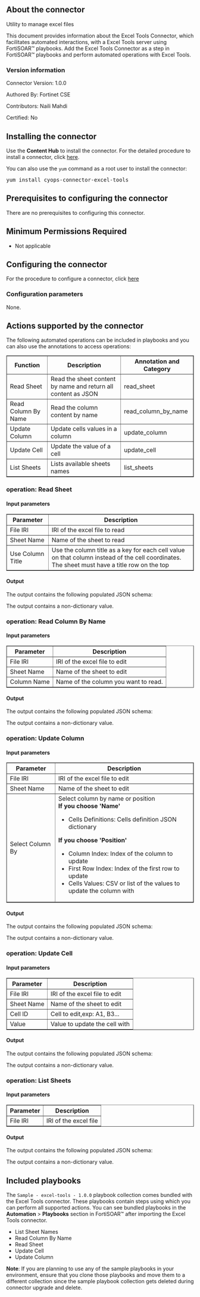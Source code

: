 
<h2>About the connector</h2>

<p>Utility to manage excel files</p>

<p>This document provides information about the Excel Tools Connector, which facilitates automated interactions, with a Excel Tools server using FortiSOAR&trade; playbooks. Add the Excel Tools Connector as a step in FortiSOAR&trade; playbooks and perform automated operations with Excel Tools.</p>

<h3>Version information</h3>

<p>Connector Version: 1.0.0</p>

<p>Authored By: Fortinet CSE</p>

<p>Contributors: Naili Mahdi</p>

<p>Certified: No</p>

<h2>Installing the connector</h2>

<p>Use the <strong>Content Hub</strong> to install the connector. For the detailed procedure to install a connector, click <a href="https://docs.fortinet.com/document/fortisoar/0.0.0/installing-a-connector/1/installing-a-connector" target="_top">here</a>.</p><p>You can also use the <code>yum</code> command as a root user to install the connector:</p>

<pre>yum install cyops-connector-excel-tools</pre>

<h2>Prerequisites to configuring the connector</h2>

<p>There are no prerequisites to configuring this connector.</p>

<h2>Minimum Permissions Required</h2>

<ul>
<li>Not applicable</li>
</ul>

<h2>Configuring the connector</h2>

<p>For the procedure to configure a connector, click <a href="https://docs.fortinet.com/document/fortisoar/0.0.0/configuring-a-connector/1/configuring-a-connector">here</a></p>

<h3>Configuration parameters</h3>

<p>None.</p>

<h2>Actions supported by the connector</h2>

<p>The following automated operations can be included in playbooks and you can also use the annotations to access operations:</p>

<table border=1><thead><tr><th>Function</th><th>Description</th><th>Annotation and Category</th></tr></thead><tbody><tr><td>Read Sheet</td><td>Read the sheet content by name and return all content as JSON</td><td>read_sheet <br/></td></tr>
<tr><td>Read Column By Name</td><td>Read the column content by name</td><td>read_column_by_name <br/></td></tr>
<tr><td>Update Column</td><td>Update cells values in a column</td><td>update_column <br/></td></tr>
<tr><td>Update Cell</td><td>Update the value of a cell</td><td>update_cell <br/></td></tr>
<tr><td>List Sheets</td><td>Lists available sheets names</td><td>list_sheets <br/></td></tr>
</tbody></table>

<h3>operation: Read Sheet</h3>

<h4>Input parameters</h4>

<table border=1><thead><tr><th>Parameter</th><th>Description</th></tr></thead><tbody><tr><td>File IRI</td><td>IRI of the excel file to read
</td></tr><tr><td>Sheet Name</td><td>Name of the sheet to read
</td></tr><tr><td>Use Column Title</td><td>Use the column title as a key for each cell value on that column instead of the cell coordinates. The sheet must have a title row on the top
</td></tr></tbody></table>

<h4>Output</h4>

<p>The output contains the following populated JSON schema:</p>

<p>The output contains a non-dictionary value.</p>

<h3>operation: Read Column By Name</h3>

<h4>Input parameters</h4>

<table border=1><thead><tr><th>Parameter</th><th>Description</th></tr></thead><tbody><tr><td>File IRI</td><td>IRI of the excel file to edit
</td></tr><tr><td>Sheet Name</td><td>Name of the sheet to edit
</td></tr><tr><td>Column Name</td><td>Name of the column you want to read.
</td></tr></tbody></table>

<h4>Output</h4>

<p>The output contains the following populated JSON schema:</p>

<p>The output contains a non-dictionary value.</p>

<h3>operation: Update Column</h3>

<h4>Input parameters</h4>

<table border=1><thead><tr><th>Parameter</th><th>Description</th></tr></thead><tbody><tr><td>File IRI</td><td>IRI of the excel file to edit
</td></tr><tr><td>Sheet Name</td><td>Name of the sheet to edit
</td></tr><tr><td>Select Column By</td><td>Select column by name or position
<br><strong>If you choose 'Name'</strong><ul><li>Cells Definitions: Cells definition JSON dictionary</li></ul><strong>If you choose 'Position'</strong><ul><li>Column Index: Index of the column to update</li><li>First Row Index: Index of the first row to update</li><li>Cells Values: CSV or list of the values to update the column with</li></ul></td></tr></tbody></table>

<h4>Output</h4>

<p>The output contains the following populated JSON schema:</p>

<p>The output contains a non-dictionary value.</p>

<h3>operation: Update Cell</h3>

<h4>Input parameters</h4>

<table border=1><thead><tr><th>Parameter</th><th>Description</th></tr></thead><tbody><tr><td>File IRI</td><td>IRI of the excel file to edit
</td></tr><tr><td>Sheet Name</td><td>Name of the sheet to edit
</td></tr><tr><td>Cell ID</td><td>Cell to edit,exp: A1, B3...
</td></tr><tr><td>Value</td><td>Value to update the cell with
</td></tr></tbody></table>

<h4>Output</h4>

<p>The output contains the following populated JSON schema:</p>

<p>The output contains a non-dictionary value.</p>

<h3>operation: List Sheets</h3>

<h4>Input parameters</h4>

<table border=1><thead><tr><th>Parameter</th><th>Description</th></tr></thead><tbody><tr><td>File IRI</td><td>IRI of the excel file
</td></tr></tbody></table>

<h4>Output</h4>

<p>The output contains the following populated JSON schema:</p>

<p>The output contains a non-dictionary value.</p>

<h2>Included playbooks</h2>

<p>The <code>Sample - excel-tools - 1.0.0</code> playbook collection comes bundled with the Excel Tools connector. These playbooks contain steps using which you can perform all supported actions. You can see bundled playbooks in the <strong>Automation</strong> &gt; <strong>Playbooks</strong> section in FortiSOAR&trade; after importing the Excel Tools connector.</p>

<ul>
<li>List Sheet Names</li>
<li>Read Column By Name</li>
<li>Read Sheet</li>
<li>Update Cell</li>
<li>Update Column</li>
</ul>

<p><strong>Note</strong>: If you are planning to use any of the sample playbooks in your environment, ensure that you clone those playbooks and move them to a different collection since the sample playbook collection gets deleted during connector upgrade and delete.</p>
